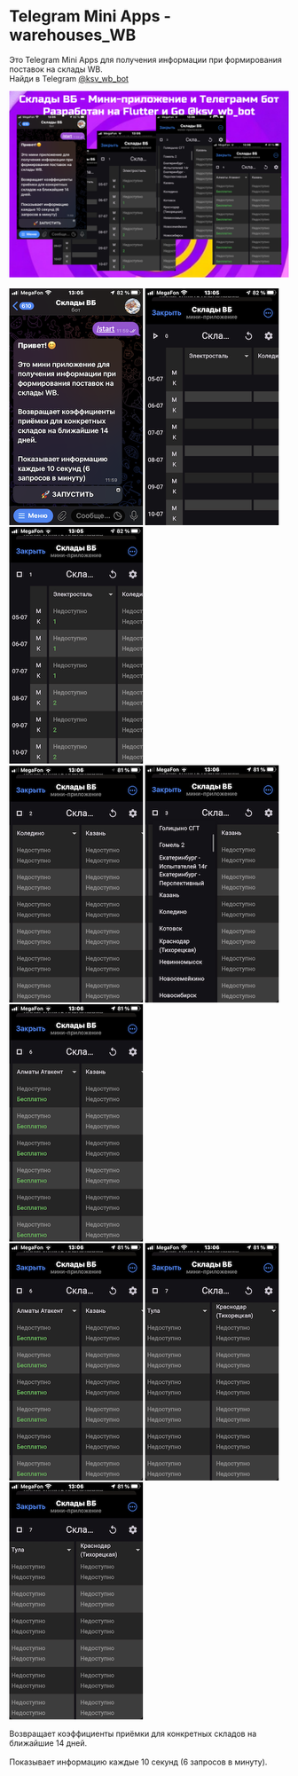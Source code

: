 # Telegram Mini Apps - warehouses_WB

Это Telegram Mini Apps для получения информации при формирования поставок на склады WB.<br>
Найди в Telegram [@ksv_wb_bot](https://t.me/ksv_wb_bot)<br>

![Изображение](/images/stock.png)<br><br>
![Изображение](/images/0.PNG)
![Изображение](/images/1.PNG)
![Изображение](/images/2.PNG)<br>
![Изображение](/images/3.PNG)
![Изображение](/images/4.PNG)
![Изображение](/images/5.PNG)<br>
![Изображение](/images/6.PNG)
![Изображение](/images/7.PNG)
![Изображение](/images/8.PNG)

Возвращает коэффициенты приёмки для конкретных складов на ближайшие 14 дней.<br><br>
Показывает информацию каждые 10 секунд (6 запросов в минуту).<br><br>
